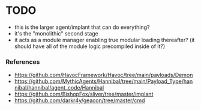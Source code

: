 # TODO
- this is the larger agent/implant that can do everything?
- it's the "monolithic" second stage
- it acts as a module manager enabling true modular loading thereafter? (it should have all of the module logic precompiled inside of it?)

### References
- https://github.com/HavocFramework/Havoc/tree/main/payloads/Demon
- https://github.com/MythicAgents/Hannibal/tree/main/Payload_Type/hannibal/hannibal/agent_code/Hannibal
- https://github.com/BishopFox/sliver/tree/master/implant
- https://github.com/darkr4y/geacon/tree/master/cmd
